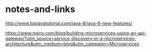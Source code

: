 # notes-and-links

http://www.topjavatutorial.com/java-8/java-8-new-features/


https://www.nginx.com/blog/building-microservices-using-an-api-gateway/?utm_source=service-discovery-in-a-microservices-architecture&utm_medium=blog&utm_campaign=Microservices


